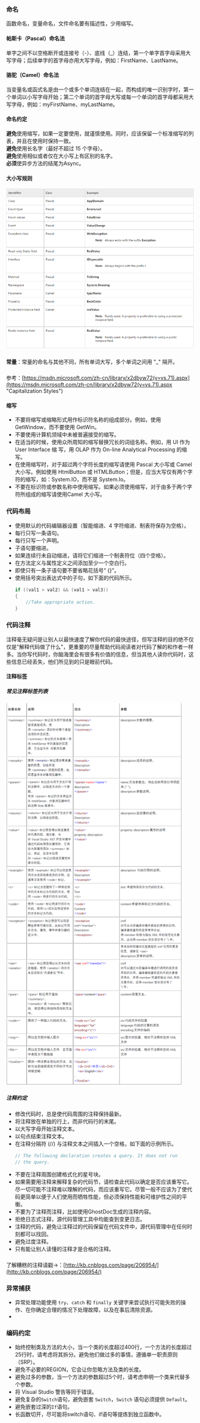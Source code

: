 ### 命名
函数命名，变量命名，文件命名要有描述性，少用缩写。
#### 帕斯卡（Pascal）命名法
单字之间不以空格断开或连接号（-）、底线（_）连结，第一个单字首字母采用大写字母；后续单字的首字母亦用大写字母，例如：FirstName、LastName。
#### 骆驼（Camel）命名法
当变量名或函式名是由一个或多个单词连结在一起，而构成的唯一识别字时，第一个单词以小写字母开始；第二个单词的首字母大写或每一个单词的首字母都采用大写字母，例如：myFirstName、myLastName。
#### 命名约定
**避免**使用缩写，如果一定要使用，就谨慎使用。同时，应该保留一个标准缩写的列表，并且在使用时保持一致。  
**避免**使用长名字（最好不超过 15 个字母）。  
**避免**使用相似或者仅在大小写上有区别的名字。  
**必须**使异步方法的结尾为Async。

#### 大小写规则
![体系结构](images/name.png)  
###
**常量**：常量的命名与其他不同，所有单词大写，多个单词之间用 "_" 隔开。  
###
参考：[https://msdn.microsoft.com/zh-cn/library/x2dbyw72(v=vs.71).aspx](https://msdn.microsoft.com/zh-cn/library/x2dbyw72(v=vs.71).aspx "Capitalization Styles")  

#### 缩写
- 不要将缩写或缩略形式用作标识符名称的组成部分。例如，使用 GetWindow，而不要使用 GetWin。  
- 不要使用计算机领域中未被普遍接受的缩写。
- 在适当的时候，使用众所周知的缩写替换冗长的词组名称。例如，用 UI 作为 User Interface 缩 写，用 OLAP 作为 On-line Analytical Processing 的缩写。
- 在使用缩写时，对于超过两个字符长度的缩写请使用 Pascal 大小写或 Camel 大小写。例如使用 HtmlButton 或 HTMLButton；但是，应当大写仅有两个字符的缩写，如：System.IO，而不是 System.Io。
- 不要在标识符或参数名称中使用缩写。如果必须使用缩写，对于由多于两个字符所组成的缩写请使用Camel 大小写。
### 代码布局
- 使用默认的代码编辑器设置（智能缩进、4 字符缩进、制表符保存为空格）。
- 每行只写一条语句。
- 每行只写一个声明。
- 子语句要缩进。
- 如果连续行未自动缩进，请将它们缩进一个制表符位（四个空格）。
- 在方法定义与属性定义之间添加至少一个空白行。
- 即使只有一条子语句要不要省略花括号“ {}”。
- 使用括号突出表达式中的子句，如下面的代码所示。  
	```cs
    if ((val1 > val2) && (val1 > val3))
    {
    	//Take appropriate action.
    }
	```
### 代码注释
注释毫无疑问是让别人以最快速度了解你代码的最快途径，但写注释的目的绝不仅仅是"解释代码做了什么"，更重要的尽量帮助代码阅读者对代码了解的和作者一样多。当你写代码时，你脑海里会有很多有价值的信息，但当其他人读你代码时，这些信息已经丢失，他们所见到的只是眼前代码。
#### 注释标签
##### 常见注释标签列表
![体系结构](images/annotations.png)  
##### 注释约定
- 修改代码时，总是使代码周围的注释保持最新。
- 将注释放在单独的行上，而非代码行的末尾。
- 以大写字母开始注释文本。
- 以句点结束注释文本。
- 在注释分隔符 (//) 与注释文本之间插入一个空格，如下面的示例所示。
	```cs
    // The following declaration creates a query. It does not run
    // the query.
	```
- 不要在注释周围创建格式化的星号块。
- 如果需要用注释来解释复杂的代码节，请检查此代码以确定是否应该重写它。尽一切可能不注释难以理解的代码，而应该重写它。尽管一般不应该为了使代码更简单以便于人们使用而牺牲性能，但必须保持性能和可维护性之间的平衡。
- 不要为了注释而注释，比如使用GhostDoc生成的注释内容。
- 拒绝日志式注释，源代码管理工具中均能查到变更日志。
- 注释的代码，避免让注释过的代码保留在代码文件中，源代码管理中在任何时刻都可以找回。
- 避免过度注释。
- 只有能让别人读懂的注释才是合格的注释。
###
了解糟糕的注释请戳->：[http://kb.cnblogs.com/page/206954/](http://kb.cnblogs.com/page/206954/)
### 异常捕获
- 异常处理功能使用 `try`、`catch` 和 `finally` 关键字来尝试执行可能失败的操作、在你确定合理的情况下处理故障，以及在事后清除资源。
- 
### 编码约定
- 始终控制类及方法的大小，当一个类的长度超过400行，一个方法的长度超过25行时，请考虑将其拆分。避免他们做过多的事情，遵循单一职责原则（SRP）。
- 避免不必要的REGION，它会让你忽略方法及类的长度。
- 避免过多的参数，当一个方法的参数超过5个时，请考虑申明一个类来代替多个参数。
- 将 Visual Studio 警告等同于错误。
- 避免复杂的`Switch`语句，避免嵌套 `Switch`，`Switch` 语句必须提供 `Default`。
- 避免嵌套过深的`If`语句。
- 长函数切开，尽可能将switch语句、if语句等提炼到独立函数中。
